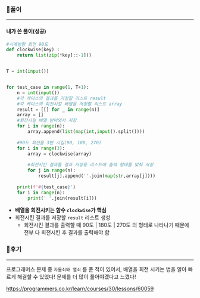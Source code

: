 

### 📌풀이

----

#### 내가 쓴 풀이(성공)

```python
#시계방향 회전 90도
def clockwise(key) :
    return list(zip(*key[::-1]))


T = int(input())


for test_case in range(1, T+1):
    n = int(input())
    #각 케이스의 결과를 저장할 리스트 result
    #각 케이스의 회전시킬 배열을 저장할 리스트 array
    result = [[] for _ in range(n)]
    array = []
    #회전시킬 배열 받아와서 저장
    for i in range(n):
        array.append(list(map(int,input().split())))
    
    #90도 회전을 3번 시킴(90, 180, 270)
    for i in range(3):
        array = clockwise(array)
        
        #회전시킨 결과를 결과 저장용 리스트에 출력 형태를 맞춰 저장
        for j in range(n):
            result[j].append(''.join(map(str,array[j])))
    
    print(f'#{test_case}')
    for i in range(n):
        print(' '.join(result[i]))
```

- **배열을 회전시키는 함수 `clockwise`가 핵심**
- 회전시킨 결과를 저장할 `result` 리스트 생성
  - 회전시킨 결과를 출력할 때     90도 | 180도 | 270도 의 형태로 나타나기 때문에 전부 다 회전시킨 후 결과를 출력해야 함



### 📌후기

----

프로그래머스 문제 중 `자물쇠와 열쇠` 를 푼 적이 있어서, 배열을 회전 시키는 법을 알아 빠르게 해결할 수 있었다! 문제를 더 많이 풀어야겠다고 느꼈다!

<https://programmers.co.kr/learn/courses/30/lessons/60059>


